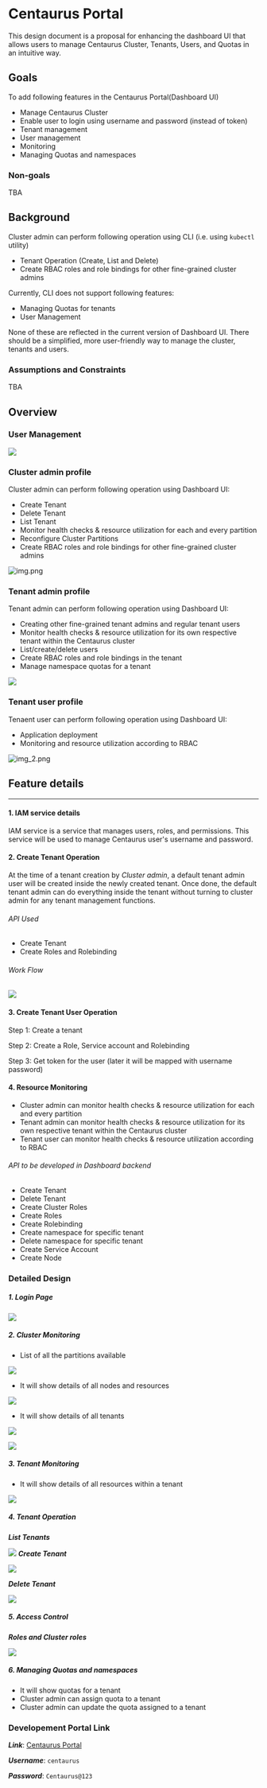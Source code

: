 
# Centaurus Portal
This design document is a proposal for enhancing the dashboard UI that
allows users to manage Centaurus Cluster, Tenants, Users, and
Quotas in an intuitive way.

## Goals
To add following features in the Centaurus Portal(Dashboard UI)
* Manage Centaurus Cluster
* Enable user to login using username and password (instead of token)
* Tenant management
* User management
* Monitoring
* Managing Quotas and namespaces

### Non-goals
TBA

## Background
Cluster admin can perform following operation using CLI (i.e. using `kubectl` utility)
* Tenant Operation (Create, List and Delete)
* Create RBAC roles and role bindings for other fine-grained cluster admins

Currently, CLI does not support following features:
* Managing Quotas for tenants
* User Management

None of these are reflected in the current version of Dashboard UI. There should be a simplified,
more user-friendly way to manage the cluster, tenants and users.

### Assumptions and Constraints
TBA

## Overview
### User Management

![](img_3.png)

### Cluster admin profile
Cluster admin can perform following operation using Dashboard UI:
* Create Tenant
* Delete Tenant
* List Tenant
* Monitor health checks & resource utilization for each and every partition
* Reconfigure Cluster Partitions
* Create RBAC roles and role bindings for other fine-grained cluster admins

![img.png](img.png)


### Tenant admin profile
Tenant admin can perform following operation using Dashboard UI:
* Creating other fine-grained tenant admins and regular tenant users
* Monitor health checks & resource utilization for its own respective tenant within the Centaurus cluster
* List/create/delete users
* Create RBAC roles and role bindings in the tenant
* Manage namespace quotas for a tenant

![](img_1.png)

### Tenant user profile
Tenaent user can perform following operation using Dashboard UI:
* Application deployment
* Monitoring and resource utilization according to RBAC

![img_2.png](img_2.png)

## Feature details
___
#### 1. IAM service details
IAM service is a service that manages users, roles, and permissions.
This service will be used to manage Centaurus user's username and password.
#### 2. Create Tenant Operation

At the time of a tenant creation by *Cluster admin*, a default tenant admin user will be created inside the newly created tenant. Once done, the default tenant admin can do everything inside the tenant without turning to cluster admin for any tenant management functions. 

###### API Used
* Create Tenant
* Create Roles and Rolebinding

###### Work Flow

![](img_4.png)
#### 3. Create Tenant User Operation
Step 1: Create a tenant

Step 2: Create a Role, Service account and Rolebinding

Step 3: Get token for the user (later it will be mapped with username password)


#### 4. Resource Monitoring
* Cluster admin can monitor health checks & resource utilization for each and every partition
* Tenant admin can monitor health checks & resource utilization for its own respective tenant within the Centaurus cluster
* Tenant user can monitor health checks & resource utilization according to RBAC

###### API to be developed in Dashboard backend
* Create Tenant
* Delete Tenant
* Create Cluster Roles
* Create Roles
* Create Rolebinding
* Create namespace for specific tenant
* Delete namespace for specific tenant
* Create Service Account
* Create Node

### Detailed Design

##### 1. Login Page

![](img_5.png)

##### 2. Cluster Monitoring
* List of all the partitions available

![](img_6.png)

* It will show details of all nodes and resources

![](img_7.png)

* It will show details of all tenants

![](img_8.png)


![](img_9.png)
  
##### 3. Tenant Monitoring
* It will show details of all resources within a tenant

![](img_10.png)

##### 4. Tenant Operation
***List Tenants***

![](img_11.png)
***Create Tenant***

![](img_12.png)

***Delete Tenant***

![](img_13.png)

##### 5. Access Control
***Roles and Cluster roles***

![](img_14.png)

##### 6. Managing Quotas and namespaces
* It will show quotas for a tenant
* Cluster admin can assign quota to a tenant
* Cluster admin can update the quota assigned to a tenant

### Developement Portal Link

***Link***: [Centaurus Portal](https://35.209.119.154:9443/#/login)

***Username***: `centaurus`

***Password***: `Centaurus@123` 
